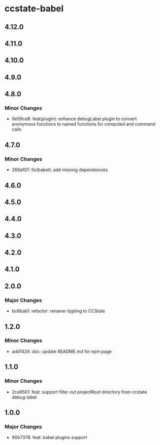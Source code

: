 # ccstate-babel

## 4.12.0

## 4.11.0

## 4.10.0

## 4.9.0

## 4.8.0

### Minor Changes

- 9e59ce8: feat(plugin): enhance debugLabel plugin to convert anonymous functions to named functions for computed and command calls

## 4.7.0

### Minor Changes

- 269af07: fix(babel): add missing dependencies

## 4.6.0

## 4.5.0

## 4.4.0

## 4.3.0

## 4.2.0

## 4.1.0

## 2.0.0

### Major Changes

- bc6bab1: refactor: rename rippling to CCState

## 1.2.0

### Minor Changes

- add1424: doc: update README.md for npm page

## 1.1.0

### Minor Changes

- 2ca9501: feat: support filter out projectRoot directory from ccstate debug-label

## 1.0.0

### Major Changes

- 90b7378: feat: babel plugins support
